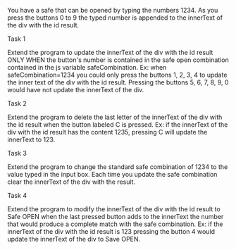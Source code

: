 You have a safe that can be opened by typing the numbers 1234.
As you press the buttons 0 to 9 the typed number is appended to the innerText of the div with the id result.


Task 1

Extend the program to update the innerText of the div with the id result ONLY WHEN the button's number is contained in the safe open combination contained in the js variable safeCombination.
Ex: when safeCombination=1234 you could only press the buttons 1, 2, 3, 4 to update the inner text of the div with the id result. Pressing the buttons 5, 6, 7, 8, 9, 0 would have not update the innerText of the div.


Task 2

Extend the program to delete the last letter of the innerText of the div with the id result when the button labeled C is pressed.
Ex: if the innerText of the div with the id result has the content 1235, pressing C will update the innerText to 123.


Task 3

Extend the program to change the standard safe combination of 1234 to the value typed in the input box. Each time you update the safe combination clear the innerText of the div with the result.


Task 4

Extend the program to modify the innerText of the div with the id result to Safe OPEN when the last pressed button adds to the innerText the number that would produce a complete match with the safe combination.
Ex: if the innerText of the div with the id result is 123 pressing the button 4 would update the innerText of the div to Save OPEN.

